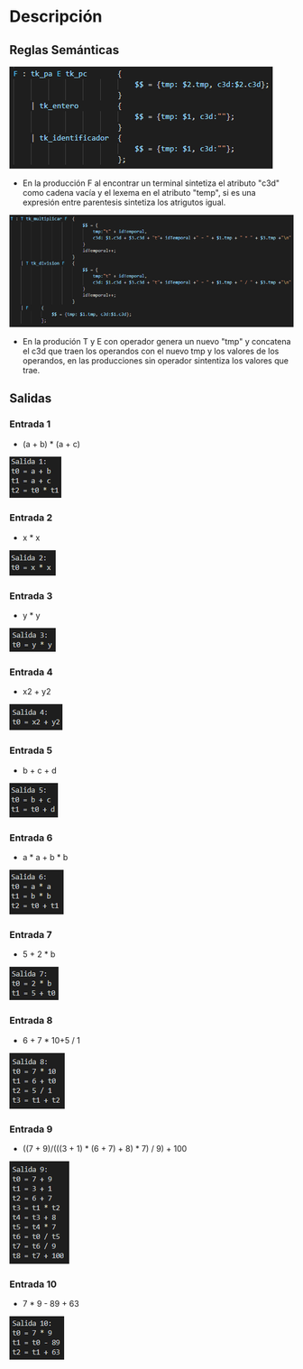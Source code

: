 # Descripción
## Reglas Semánticas
![image text](/img/F.png)
* En la producción F al encontrar un terminal sintetiza el atributo "c3d" como cadena vacía y el lexema en el atributo "temp", si es una expresión entre parentesis sintetiza los atrigutos igual.

![image text](/img/T.png)
* En la produción T y E con operador genera un nuevo "tmp" y concatena el c3d que traen los operandos con el nuevo tmp y los valores de los operandos, en las producciones sin operador sintentiza los valores que trae.

## Salidas
### Entrada 1
* (a + b) * (a + c) 

![image text](/img/e1.png)
### Entrada 2
* x * x

![image text](/img/e2.png)
### Entrada 3
* y * y

![image text](/img/e3.png)
### Entrada 4
* x2 + y2

![image text](/img/e4.png)
### Entrada 5
* b + c + d

![image text](/img/e5.png)
### Entrada 6
* a * a + b * b

![image text](/img/e6.png)
### Entrada 7
* 5 + 2 * b

![image text](/img/e7.png)
### Entrada 8
* 6 + 7 * 10+5 / 1

![image text](/img/e8.png)
### Entrada 9
* ((7 + 9)/(((3 + 1) * (6 + 7) + 8) * 7) / 9) + 100

![image text](/img/e9.png)
### Entrada 10
* 7 * 9 - 89 + 63

![image text](/img/e10.png)
